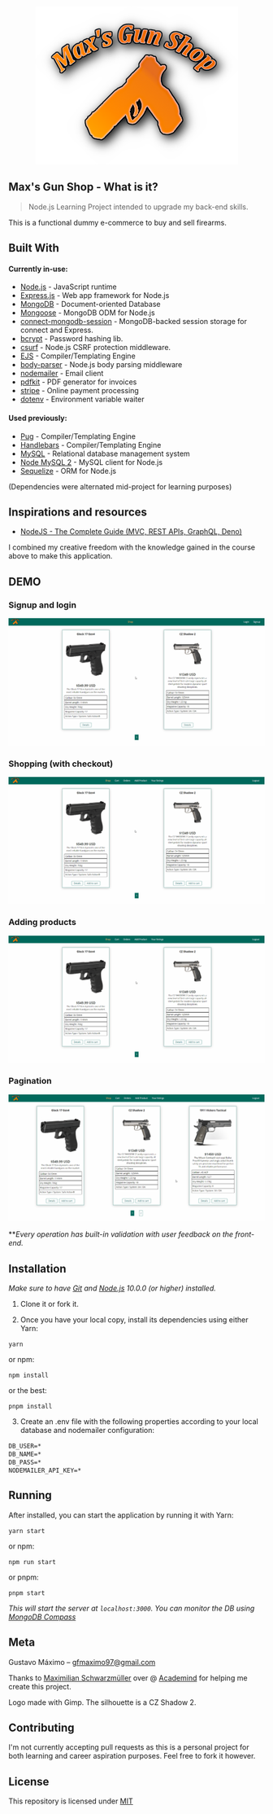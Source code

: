 <p align="center">
    <img src="public/favicon/icon.png">
</p>

## Max's Gun Shop - What is it?
> Node.js Learning Project intended to upgrade my back-end skills.

This is a functional dummy e-commerce to buy and sell firearms.

## Built With

#### Currently in-use:
* [Node.js](https://nodejs.org/en/) - JavaScript runtime
* [Express.js](https://expressjs.com/) - Web app framework for Node.js
* [MongoDB](https://www.mongodb.com/) - Document-oriented Database
* [Mongoose]( https://mongoosejs.com/) - MongoDB ODM for Node.js
* [connect-mongodb-session](https://www.npmjs.com/package/connect-mongodb-session) - MongoDB-backed session storage for connect and Express.
* [bcrypt](https://www.npmjs.com/package/bcrypt) - Password hashing lib.
* [csurf](https://github.com/expressjs/csurf) - Node.js CSRF protection middleware.
* [EJS](https://ejs.co/) - Compiler/Templating Engine
* [body-parser](https://www.npmjs.com/package/body-parser) - Node.js body parsing middleware
* [nodemailer](https://nodemailer.com/) - Email client
* [pdfkit](https://pdfkit.org/) - PDF generator for invoices
* [stripe](https://stripe.com/) - Online payment processing
* [dotenv](https://www.npmjs.com/package/dotenv) - Environment variable waiter

#### Used previously:
* [Pug](https://pugjs.org/api/getting-started.html) - Compiler/Templating Engine
* [Handlebars](https://handlebarsjs.com/) - Compiler/Templating Engine
* [MySQL](https://www.mysql.com/) - Relational database management system
* [Node MySQL 2](https://www.npmjs.com/package/mysql2) - MySQL client for Node.js
* [Sequelize](https://sequelize.org/) - ORM for Node.js

(Dependencies were alternated mid-project for learning purposes)

## Inspirations and resources

* [NodeJS - The Complete Guide (MVC, REST APIs, GraphQL, Deno)](https://www.udemy.com/course/nodejs-the-complete-guide/)

I combined my creative freedom with the knowledge gained in the course above to make this application.

## DEMO

### Signup and login

![](public/demo/signup_and_login.gif)

### Shopping (with checkout)

![](public/demo/shopping.gif)

### Adding products

![](public/demo/adding_product.gif)

### Pagination

![](public/demo/pagination.gif)

***Every operation has built-in validation with user feedback on the front-end.*


## Installation

*Make sure to have [Git](http://git-scm.com/) and [Node.js](http://nodejs.org/) 10.0.0 (or higher) installed.*

1. Clone it or fork it.

2. Once you have your local copy, install its dependencies using either Yarn:

```
yarn
```

or npm:

```
npm install
```

or the best:

```
pnpm install
```

3. Create an .env file with the following properties according to your local database and nodemailer configuration:

```
DB_USER=*
DB_NAME=*
DB_PASS=*
NODEMAILER_API_KEY=*
```


## Running

After installed, you can start the application by running it with Yarn:

```
yarn start
```

or npm:

```
npm run start
```

or pnpm:

```
pnpm start
```

*This will start the server at `localhost:3000`. You can monitor the DB using [MongoDB Compass](https://www.mongodb.com/products/compass)*
<!-- (if you didn't change the `PORT` property on `.env`) -->

## Meta

Gustavo Máximo – gfmaximo97@gmail.com

Thanks to [Maximilian Schwarzmüller](https://twitter.com/maxedapps?ref_src=twsrc%5Egoogle%7Ctwcamp%5Eserp%7Ctwgr%5Eauthor) over @ [Academind](https://academind.com/) for helping me create this project.

Logo made with Gimp. The silhouette is a CZ Shadow 2.

## Contributing

I'm not currently accepting pull requests as this is a personal project for both learning and career aspiration purposes.
Feel free to fork it however.

## License

This repository is licensed under [MIT](https://opensource.org/licenses/MIT)
